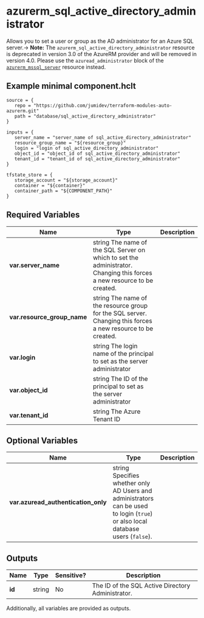 # azurerm_sql_active_directory_administrator

Allows you to set a user or group as the AD administrator for an Azure SQL server.-> **Note:** The `azurerm_sql_active_directory_administrator` resource is deprecated in version 3.0 of the AzureRM provider and will be removed in version 4.0. Please use the `azuread_administrator` block of the [`azurerm_mssql_server`](https://registry.terraform.io/providers/hashicorp/azurerm/latest/docs/resources/mssql_server) resource instead.

## Example minimal component.hclt

```hcl
source = {
   repo = "https://github.com/jumidev/terraform-modules-auto-azurerm.git" 
   path = "database/sql_active_directory_administrator" 
}

inputs = {
   server_name = "server_name of sql_active_directory_administrator" 
   resource_group_name = "${resource_group}" 
   login = "login of sql_active_directory_administrator" 
   object_id = "object_id of sql_active_directory_administrator" 
   tenant_id = "tenant_id of sql_active_directory_administrator" 
}

tfstate_store = {
   storage_account = "${storage_account}" 
   container = "${container}" 
   container_path = "${COMPONENT_PATH}" 
}

```

## Required Variables

| Name | Type |  Description |
| ---- | --------- |  ----------- |
| **var.server_name** | string  The name of the SQL Server on which to set the administrator. Changing this forces a new resource to be created. | 
| **var.resource_group_name** | string  The name of the resource group for the SQL server. Changing this forces a new resource to be created. | 
| **var.login** | string  The login name of the principal to set as the server administrator | 
| **var.object_id** | string  The ID of the principal to set as the server administrator | 
| **var.tenant_id** | string  The Azure Tenant ID | 

## Optional Variables

| Name | Type |  Description |
| ---- | --------- |  ----------- |
| **var.azuread_authentication_only** | string  Specifies whether only AD Users and administrators can be used to login (`true`) or also local database users (`false`). | 



## Outputs

| Name | Type | Sensitive? | Description |
| ---- | ---- | --------- | --------- |
| **id** | string | No  | The ID of the SQL Active Directory Administrator. | 

Additionally, all variables are provided as outputs.
